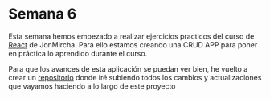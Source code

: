 # Semana 6

  <p>Esta semana hemos empezado a realizar ejercicios practicos del curso de <a href="https://www.youtube.com/playlist?list=PLvq-jIkSeTUZ5XcUw8fJPTBKEHEKPMTKk">React</a> de JonMircha. Para ello estamos creando una CRUD APP para poner en práctica lo aprendido durante el curso.</p> 

  <p>Para que los avances de esta aplicación se puedan ver bien, he vuelto a crear un <a href="https://github.com/juancasanchez6/react-ejercicios.git">repositorio</a> donde iré subiendo todos los cambios y actualizaciones que vayamos haciendo a lo largo de este proyecto</p>

  

